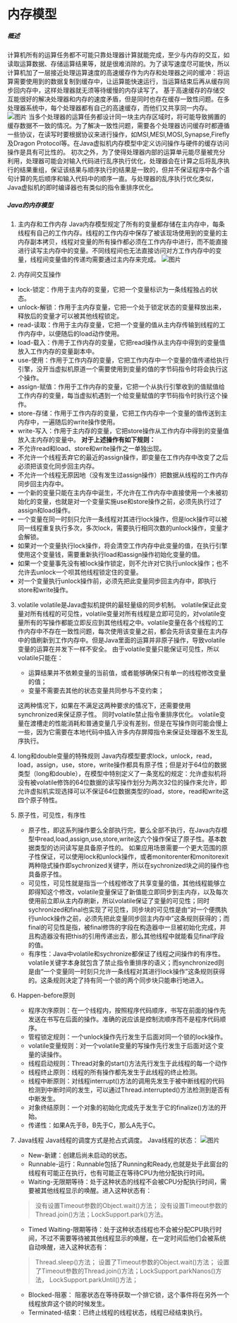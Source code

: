 内存模型
====
##### 概述
计算机所有的运算任务都不可能只靠处理器计算就能完成，至少与内存的交互，如读取运算数据、存储运算结果等，就是很难消除的。为了读写速度尽可能快，所以计算机加了一层接近处理运算速度的高速缓存作为内存和处理器之间的缓冲：将运算需要使用到的数据复制到缓存中，让运算能快速运行，当运算结束后再从缓存同步回内存中，这样处理器就无须等待缓慢的内存读写了。
基于高速缓存的存储交互能很好的解决处理器和内存的速度矛盾，但是同时也存在缓存一致性问题。在多处理器系统中，每个处理器都有自己的高速缓存，而他们又共享同一内存。
![图片](https://upload-images.jianshu.io/upload_images/8907519-5b19213a8daad2f8.png?imageMogr2/auto-orient/strip%7CimageView2/2/w/1240)
当多个处理器的运算任务都设计同一块主内存区域时，将可能导致搁置的缓存数据不一致的情况。为了解决一致性问题，需要各个处理器访问缓存时都遵循一些协议，在读写时要根据协议来进行操作，如MSI,MESI,MOSI,Synapse,Firefly及Dragon Protocol等。在Java虚拟机内存模型中定义访问操作与硬件的缓存访问操作是具有可比性的。
初次之外，为了使得处理器内部的运算单元能尽量被充分利用，处理器可能会对输入代码进行乱序执行优化，处理器会在计算之后将乱序执行的结果重组，保证该结果与顺序执行的结果是一致的，但并不保证程序中各个语句计算的先后顺序和输入代码中的顺序一直。与处理器的乱序执行优化类似，Java虚拟机的即时编译器也有类似的指令重排序优化。
##### Java的内存模型
1. 主内存和工作内存
Java内存模型规定了所有的变量都存储在主内存中，每条线程有自己的工作内存。线程的工作内存中保存了被该现场使用到的变量的主内存副本拷贝，线程对变量的所有操作都必须在工作内存中进行，而不能直接进行读写主内存中的变量。不同线程间也无法直接访问对方工作内存中的变量，线程间变量值的传递均需要通过主内存来完成。
![图片](https://upload-images.jianshu.io/upload_images/8907519-facf6451cd1fd81a.png?imageMogr2/auto-orient/strip%7CimageView2/2/w/1240)

2. 内存间交互操作
* lock-锁定：作用于主内存的变量，它把一个变量标识为一条线程独占的状态。
* unlock-解锁：作用于主内存变量，它把一个处于锁定状态的变量释放出来，释放后的变量才可以被其他线程锁定。
* read-读取：作用于主内存变量，它把一个变量的值从主内存传输到线程的工作内存中，以便随后的load动作使用。
* load-载入：作用于工作内存的变量，它把read操作从主内存中得到的变量值放入工作内存的变量副本中。
* use-使用：作用于工作内存的变量，它把工作内存中一个变量的值传递给执行引擎，没开当虚拟机原道一个需要使用到变量的值的字节码指令时将会执行这个操作。
* assign-赋值：作用于工作内存的变量，它把一个从执行引擎收到的值赋值给工作内存的变量，每当虚拟机遇到一个给变量赋值的字节码指令时执行这个操作。
* store-存储：作用于工作内存的变量，它把工作内存中一个变量的值传送到主内存中，一遍随后的write操作使用。
* write-写入：作用于主内存的变量，它把store操作从工作内存中得到的变量值放入主内存的变量中。
**对于上述操作有如下规则：**
* 不允许read和load、store和write操作之一单独出现。
* 不允许一个线程丢弃它的最近的assign操作，即变量在工作内存中改变了之后必须把该变化同步回主内存。
* 不允许一个线程无原因地（没有发生过assign操作）把数据从线程的工作内存同步回主内存中。
* 一个新的变量只能在主内存中诞生，不允许在工作内存中直接使用一个未被初始化的变量，也就是对一个变量实施use和store操作之前，必须先执行过了assign和load操作。
* 一个变量在同一时刻只允许一条线程对其进行lock操作，但是lock操作可以被同一线程重复执行多次，多次lock，需要执行相同次数的unlock操作，变量才会解锁。
* 如果对一个变量执行lock操作，将会清空工作内存中此变量的值，在执行引擎使用这个变量钱，需要重新执行load和assign操作初始化变量的值。
* 如果一个变量事先没有被lock操作锁定，则不允许对它执行unlock操作；也不允许去unlock一个呗其他线程锁定住的变量。
* 对一个变量执行unlock操作前，必须先把此变量同步回主内存中，即执行store和write操作。
3. volatile
    volatile是Java虚拟机提供的最轻量级的同步机制。
    volatile保证此变量对所有线程的可见性，volatile变量对所有线程是立即可见的，对volatile变量所有的写操作都能立即反应到其他线程之中。volatile变量在各个线程的工作内存中不存在一致性问题，每次使用该变量之前，都会先将该变量在主内存中的值刷新到工作内存中。但是Java里面的运算并非原子操作，导致volatile变量的运算在并发下一样不安全。
    由于volatile变量只能保证可见性，所以volatile只能在：
    * 运算结果并不依赖变量的当前值，或者能够确保只有单一的线程修改变量的值；
    * 变量不需要去其他的状态变量共同参与不变约束； 
  
    这两种情况下，如果在不满足这两种要求的情况下，还需要使用synchronized来保证原子性。
    同时volatile禁止指令重排序优化。
    volatile变量在渡槽走的性能消耗和普通变量几乎没有差别，但是在写操作则可能会慢上一些，因为它需要在本地代码中插入许多内存屏障指令来保证处理器不发生乱序执行。
4. long和double变量的特殊规则
    Java内存模型要求lock，unlock，read，load，assign，use，store，write操作都具有原子性；但是对于64位的数据类型（long和double），在模型中特别定义了一条宽松的规定：允许虚拟机将没有被volatile修饰的64位数据的读写操作划分为两次32位的操作来允许，即允许虚拟机实现选择可以不保证64位数据类型的load，store，read和write这四个原子特性。

5. 原子性，可见性，有序性
    * 原子性，即这系列操作要么全部执行完，要么全部不执行，在Java内存模型中read,load,assign,use,store,write这六个操作保证了原子性。基本数据类型的访问读写是具备原子性的。
    如果应用场景需要一个更大范围的原子性保证，可以使用lock和unlock操作，或者monitorenter和monitorexit两种隐式操作即sychronized关键字，所以在sychronized块之间的操作也具备原子性。
    * 可见性，可见性就是指当一个线程修改了共享变量的值，其他线程能够立即得知这个修改，volatile变量保证了新值能立即同步到主内存，以及每次使用前立即从主内存刷新，所以volatile保证了变量的可见性；同时sychronized和final也实现了可见性，同步块的可见性是由“对一个便携执行unlock操作之前，必须先把此变量同步回主内存中”这条规则获得的；而final的可见性是指，被final修饰的字段在构造器中一旦被初始化完成，并且构造器没有把this的引用传递出去，那么其他线程中就能看见final字段的值。
    * 有序性：Java中volatile和sychronize都保证了线程之间操作的有序性。volatile关键字本身就包含了禁止指令重排序的语义；而synchronized则是由“一个变量同一时刻只允许一条线程对其进行lock操作”这条规则获得的。这条规则决定了持有同一个锁的两个同步块只能串行地进入。
  
6. Happen-before原则
   * 程序次序原则：在一个线程内，按照程序代码顺序，书写在前面的操作先发送在书写在后面的操作。准确的说应该是控制流顺序而不是程序代码顺序。
   * 管程锁定规则：一个unlock操作先行发生于后面对同一个锁的lock操作。
   * volatile变量规则：对一个volatile变量的写操作先行发生于后面对这个变量的读操作。
   * 线程启动规则：Thread对象的start()方法先行发生于此线程的每一个动作
   * 线程终止原则：线程的所有操作都先发生于此线程的终止检测。
   * 线程中断原则：对线程interrupt()方法的调用先发生于被中断线程的代码检测到中断时间的发生，可以通过Thread.interrupted()方法检测到是否有中断发生。
   * 对象终结原则：一个对象的初始化完成先于发生于它的finalize()方法的开始。
   * 传递性：如果A先于B，B先于C，那么A先于C。
  
7. Java线程
    Java线程的调度方式是抢占式调度。
    Java线程的状态：
    ![图片](https://upload-images.jianshu.io/upload_images/8907519-fd854e858d07629f.png?imageMogr2/auto-orient/strip%7CimageView2/2/w/1240)
   * New-新建：创建后尚未启动的状态。
   * Runnable-运行：Runnable包括了Running和Ready,也就是处于此窗台的线程有可能正在执行，也有可能正在等待CPU为他分配执行时间。
   * Waiting-无限期等待：处于这种状态的线程不会被CPU分配执行时间，需要被其他线程显示的唤醒。进入这种状态有：
    > 没有设置Timeout参数的Object.wait()方法；
    没有设置Timeout参数的Thread.join()方法；LockSupport.park()方法。

   * Timed Waiting-限期等待：处于这种状态线程也不会被分配CPU执行时间，不过不需要等待被其他线程显示的唤醒，在一定时间后他们会被系统自动唤醒，进入这种状态有：
    > Thread.sleep()方法； 
    设置了Timeout参数的Object.wait()方法；
    设置了Timeout参数的Thread.join()方法；LockSupport.parkNanos()方法，
    LockSupport.parkUntil()方法；
   * Blocked-阻塞： 阻塞状态在等待获取一个排它锁，这个事件将在另外一个线程放弃这个锁的时候发生。
   * Terminated-结束：已终止线程的线程状态，线程已经结束执行。